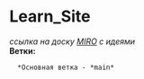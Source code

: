 # Learn_Site  
*ссылка на доску [MIRO](https://miro.com/welcomeonboard/M3BrdXc3N3VZNUx4aExyY2o0MXhENTlnMGtEQ1VVQWowYllhdDRlbEJqZHVKclJzTTdzYkRtb1hQNW1aN2FuOHwzMDc0NDU3MzY4MjA1MDUxNDgxfDI=?share_link_id=270402572558) с идеями*  
**Ветки:**
```
  *Основная ветка - *main*  
  
```
